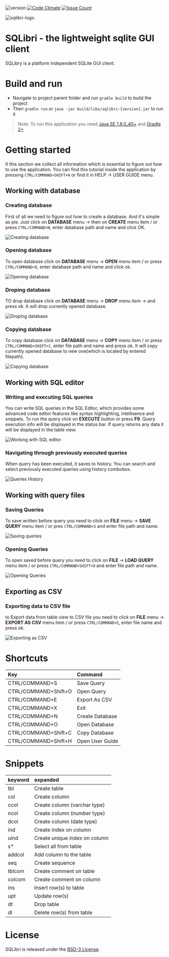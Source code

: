 ![version](https://raw.githubusercontent.com/Saka7/sqlibri/master/src/com/sqlibri/resources/image/version.png)
[![Code Climate](https://codeclimate.com/github/Saka7/sqlibri/badges/gpa.svg)](https://codeclimate.com/github/Saka7/sqlibri)
[![Issue Count](https://codeclimate.com/github/Saka7/sqlibri/badges/issue_count.svg)](https://codeclimate.com/github/Saka7/sqlibri)

![sqlibri-logo](https://raw.githubusercontent.com/Saka7/sqlibri/master/SQLibri.png)

# SQLibri - the lightweight sqlite GUI client
SQLibry is a platform independent SQLite GUI client.

# Build and run
- Navigate to project parent folder and run `gradle build` to build the project 
- Then `gradle run` or `java -jar build/libs/sqlibri-[version].jar` to run it

> Note: To run this application you need [Java SE 1.8.0_40+](http://www.oracle.com/technetwork/java/javase/downloads/jdk8-downloads-2133151.html) and [Gradle 2+](https://gradle.org/install)

# Getting started
It this section we collect all information which is essential to figure out how to use the application. You can find this tutorial inside the application by pressing `CTRL/COMMAND+SHIFT+H` or find it in HELP -> USER GUIDE menu.

## Working with database
### Creating database
First of all we need to figure out how to create a database. And it's simple as pie. Just click on **DATABASE** menu -> then on **CREATE** menu item / or press `CTRL/COMMAND+N`, enter database path and name and click OK.

![Creating database](https://raw.githubusercontent.com/Saka7/sqlibri/master/src/com/sqlibri/resources/image/Database-Create.png)

### Opening database
To open database click on **DATABASE** menu -> **OPEN** menu item / or press `CTRL/COMMAND+O`, enter database path and name and click ok.

![Opening database](https://raw.githubusercontent.com/Saka7/sqlibri/master/src/com/sqlibri/resources/image/Database-Open.png)

### Droping database
TO drop database click on **DATABASE** menu -> **DROP** menu item -> and press ok. It will drop currently opened database.

![Droping database](https://raw.githubusercontent.com/Saka7/sqlibri/master/src/com/sqlibri/resources/image/Database-Drop.png)

### Copying database
To copy database click on **DATABASE** menu -> **COPY** menu item / or press 	`CTRL/COMMAND+SHIFT+C`, enter file path and name and press ok. It will copy currently opened database to new one(which is located by entered filepath).

![Copying database](https://raw.githubusercontent.com/Saka7/sqlibri/master/src/com/sqlibri/resources/image/Database-Copy.png)

## Working with SQL editor
### Writing and executing SQL queries
You can write SQL queries in the SQL Editor, which provides some advanced code editor features like syntax highlighting, intellisence and snippets. To run the query click on **EXECUTE** button or press **F9**. Query execution info will be displayed in the status bar. If query returns any data it will be displayed in the table view.

![Working with SQL editor](https://raw.githubusercontent.com/Saka7/sqlibri/master/src/com/sqlibri/resources/image/SQLEditor.png)

### Navigating through previously executed queries
When query has been executed, it saves to history. You can search and select previously executed queries using history combobox.

![Queries History](https://raw.githubusercontent.com/Saka7/sqlibri/master/src/com/sqlibri/resources/image/History.png)


## Working with query files
### Saving Queries
To save written before query you need to click on **FILE** menu -> **SAVE QUERY** menu item / or pres `CTRL/COMMAND+S` and enter file path and name.

![Saving queries](https://raw.githubusercontent.com/Saka7/sqlibri/master/src/com/sqlibri/resources/image/File-SaveQuery.png)

### Opening Queries
To open saved before query you need to click on **FILE** -> **LOAD QUERY** menu item / or press `CTRL/COMMAND+SHIFT+O` and enter file path and name.

![Opening Queries](https://raw.githubusercontent.com/Saka7/sqlibri/master/src/com/sqlibri/resources/image/File-LoadQuery.png)

## Exporting as CSV
### Exporting data to CSV file
to Export data from table view to CSV file you need to click on  **FILE** menu -> **EXPORT AS CSV** menu item / or press `CTRL/COMMAND+E`, enter file name and press ok.

![Exporting as CSV](https://raw.githubusercontent.com/Saka7/sqlibri/master/src/com/sqlibri/resources/image/File-ExportAsCSV.png)

# Shortcuts

|Key|Command|
|:--	|:--	|
| CTRL/COMMAND+S | Save Query |
| CTRL/COMMAND+Shift+O | Open Query |
| CTRL/COMMAND+E | Export As CSV|
| CTRL/COMMAND+X | Exit |
| CTRL/COMMAND+N | Create Database |
| CTRL/COMMAND+O | Open Database |
| CTRL/COMMAND+Shift+C | Copy Database|
| CTRL/COMMAND+Shift+H | Open User Guide|

# Snippets

|keyword|expanded|
|:--	|:--	|
| tbl | Create table |
| col | Create column |
| ccol | Create column (varchar type) |
| ncol | Create column (number type) |
| dcol | Create column (date type) |
| ind | Create index on column |
| uind | Create unique index on column |
| s* | Select all from table |
| addcol | Add column to the table |
| seq | Create sequence |
| tblcom | Create comment on table |
| colcom | Create comment on column |
| ins | Insert row(s) to table |
| upt | Update row(s) |
| dt | Drop table |
| dl | Delete row(s) from table |

# License
SQLibri is released under the [BSD-3 License](https://opensource.org/licenses/BSD-3-Clause).
